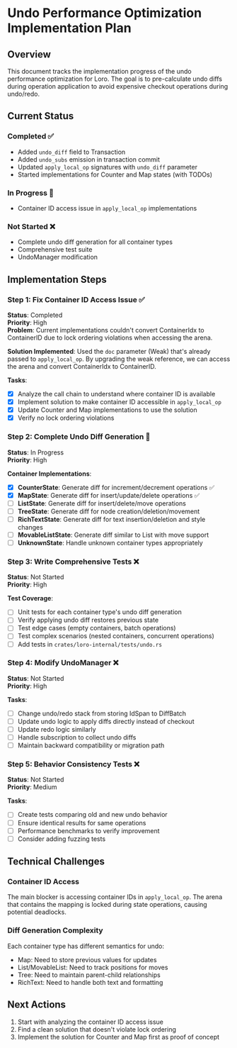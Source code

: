 # Undo Performance Optimization Implementation Plan

## Overview
This document tracks the implementation progress of the undo performance optimization for Loro. The goal is to pre-calculate undo diffs during operation application to avoid expensive checkout operations during undo/redo.

## Current Status

### Completed ✅
- Added `undo_diff` field to Transaction
- Added `undo_subs` emission in transaction commit  
- Updated `apply_local_op` signatures with `undo_diff` parameter
- Started implementations for Counter and Map states (with TODOs)

### In Progress 🚧
- Container ID access issue in `apply_local_op` implementations

### Not Started ❌
- Complete undo diff generation for all container types
- Comprehensive test suite
- UndoManager modification

## Implementation Steps

### Step 1: Fix Container ID Access Issue ✅
**Status**: Completed  
**Priority**: High  
**Problem**: Current implementations couldn't convert ContainerIdx to ContainerID due to lock ordering violations when accessing the arena.

**Solution Implemented**:
Used the `doc` parameter (Weak<LoroDocInner>) that's already passed to `apply_local_op`. By upgrading the weak reference, we can access the arena and convert ContainerIdx to ContainerID.

**Tasks**:
- [x] Analyze the call chain to understand where container ID is available
- [x] Implement solution to make container ID accessible in `apply_local_op`
- [x] Update Counter and Map implementations to use the solution
- [x] Verify no lock ordering violations

### Step 2: Complete Undo Diff Generation 🚧
**Status**: In Progress  
**Priority**: High  

**Container Implementations**:
- [x] **CounterState**: Generate diff for increment/decrement operations ✅
- [x] **MapState**: Generate diff for insert/update/delete operations ✅
- [ ] **ListState**: Generate diff for insert/delete/move operations
- [ ] **TreeState**: Generate diff for node creation/deletion/movement
- [ ] **RichTextState**: Generate diff for text insertion/deletion and style changes
- [ ] **MovableListState**: Generate diff similar to List with move support
- [ ] **UnknownState**: Handle unknown container types appropriately

### Step 3: Write Comprehensive Tests ❌
**Status**: Not Started  
**Priority**: High  

**Test Coverage**:
- [ ] Unit tests for each container type's undo diff generation
- [ ] Verify applying undo diff restores previous state
- [ ] Test edge cases (empty containers, batch operations)
- [ ] Test complex scenarios (nested containers, concurrent operations)
- [ ] Add tests in `crates/loro-internal/tests/undo.rs`

### Step 4: Modify UndoManager ❌
**Status**: Not Started  
**Priority**: High  

**Tasks**:
- [ ] Change undo/redo stack from storing IdSpan to DiffBatch
- [ ] Update undo logic to apply diffs directly instead of checkout
- [ ] Update redo logic similarly
- [ ] Handle subscription to collect undo diffs
- [ ] Maintain backward compatibility or migration path

### Step 5: Behavior Consistency Tests ❌
**Status**: Not Started  
**Priority**: Medium  

**Tasks**:
- [ ] Create tests comparing old and new undo behavior
- [ ] Ensure identical results for same operations
- [ ] Performance benchmarks to verify improvement
- [ ] Consider adding fuzzing tests

## Technical Challenges

### Container ID Access
The main blocker is accessing container IDs in `apply_local_op`. The arena that contains the mapping is locked during state operations, causing potential deadlocks.

### Diff Generation Complexity
Each container type has different semantics for undo:
- Map: Need to store previous values for updates
- List/MovableList: Need to track positions for moves
- Tree: Need to maintain parent-child relationships
- RichText: Need to handle both text and formatting

## Next Actions
1. Start with analyzing the container ID access issue
2. Find a clean solution that doesn't violate lock ordering
3. Implement the solution for Counter and Map first as proof of concept